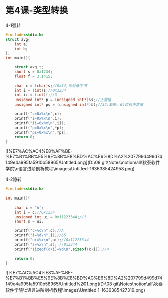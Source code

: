 # 第4课-类型转换

4-1强转

```c
#include<stdio.h>
struct avg{
	int a;
	int b;
};
int main(){

	struct avg t;
	short s = 0x1234;
	float f = 3.1415;
	
	char c = (char)s;//0x34,保留低字节
	int i = (int)s;//0x1234
	int ii = (int)f;//3
	unsigned int* p = (unsigned int*)&s;//正常值
	unsigned int* ps = (unsigned int*)&t;//32:截断、64位机正常值

	printf("c=0x%x\n",c);
	printf("i=0x%x\n",i);
	printf("ii=0x%x\n",ii);
	printf("p=0x%x\n",*p);	
	printf("ps=0x%x\n",*ps);	
	return 0;
}
```

![%E7%AC%AC4%E8%AF%BE-%E7%B1%BB%E5%9E%8B%E8%BD%AC%E6%8D%A2%207799d499d74149e4a995fa5910b58965/Untitled.png](D:\08 git\Notes\notion\all\狄泰软件学院\c语言进阶剖析教程\images\Untitled-1636385424958.png)

4-2隐转

```c
#include<stdio.h>

int main(){
	
	char c = 'A';
	int i = c;//0x1234
	unsigned int ui = 0x11223344;//3
	short s = ui;

	printf("c=%c\n",c);//A
	printf("i=%d\n",i);//65
	printf("ui=%x\n",ui);//0x11223344
	printf("s=%x\n",s);	//0x3344
	printf("sizeof(c+i)=%d\n",sizeof(c+i));//4
	
	return 0;
}
```

![%E7%AC%AC4%E8%AF%BE-%E7%B1%BB%E5%9E%8B%E8%BD%AC%E6%8D%A2%207799d499d74149e4a995fa5910b58965/Untitled%201.png](D:\08 git\Notes\notion\all\狄泰软件学院\c语言进阶剖析教程\images\Untitled 1-1636385427319.png)